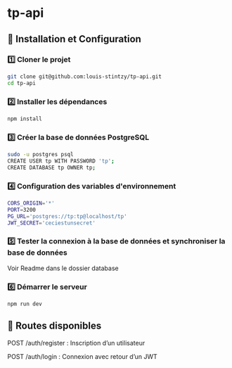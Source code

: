 # tp-api

## 🔨 Installation et Configuration

### 1️⃣ Cloner le projet

```sh
git clone git@github.com:louis-stintzy/tp-api.git
cd tp-api
```

### 2️⃣ Installer les dépendances

```sh
npm install
```

### 3️⃣ Créer la base de données PostgreSQL

```sh
sudo -u postgres psql
CREATE USER tp WITH PASSWORD 'tp';
CREATE DATABASE tp OWNER tp;
```

### 4️⃣ Configuration des variables d'environnement

```sh
CORS_ORIGIN='*'
PORT=3200
PG_URL='postgres://tp:tp@localhost/tp'
JWT_SECRET='ceciestunsecret'
```

### 5️⃣ Tester la connexion à la base de données et synchroniser la base de données

Voir Readme dans le dossier database

### 6️⃣ Démarrer le serveur

```sh
npm run dev
```

## 🏁 Routes disponibles

POST /auth/register : Inscription d’un utilisateur

POST /auth/login : Connexion avec retour d’un JWT
